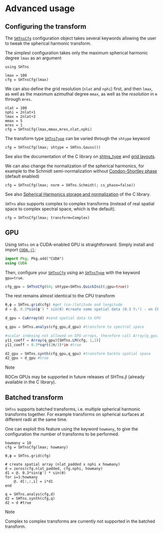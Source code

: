 # Advanced usage

## Configuring the transform

The [`SHTnsCfg`](@ref) configuration object takes several keywords allowing the user to tweak the spherical harmonic transform.

The simplest configuration takes only the maximum spherical harmonic degree `lmax` as an argument
```@example advanced
using SHTns

lmax = 100
cfg = SHTnsCfg(lmax)
```

We can also define the grid resolution (`nlat` and `nphi`) first, and then `lmax`, as well as the maximum azimuthal degree `mmax`, as well as the _resolution_ in ``m`` through `mres`.
```@example advanced
nlat = 100
nphi = 2nlat+1
lmax = 2nlat÷3
mmax = 5
mres = 1
cfg = SHTnsCfg(lmax,mmax,mres,nlat,nphi)
```

The transform type [`SHTnsType`](@ref) can be varied through the `shtype` keyword
```@example advanced
cfg = SHTnsCfg(lmax; shtype = SHTns.Gauss())
```

See also the documentation of the C library on [shtns_type](https://nschaeff.bitbucket.io/shtns/shtns_8h.html#abdccbb8fbce176dbe189d494c94f0f7b) and [grid layouts](https://nschaeff.bitbucket.io/shtns/spat.html).

We can also change the normalization of the spherical harmonics, for example to the Schmidt semi-normalization without [Condon-Shortley phase](https://mathworld.wolfram.com/Condon-ShortleyPhase.html) (default enabled)
```@example advanced
cfg = SHTnsCfg(lmax; norm = SHTns.Schmidt(; cs_phase=false))
```
See also [Spherical Harmonics storage and normalization](https://nschaeff.bitbucket.io/shtns/spec.html) of the C library.


`SHTns` also supports complex to complex transforms (instead of real spatial space to complex spectral space, which is the default).

```@example advanced
cfg = SHTnsCfg(lmax; transform=Complex)
```

## GPU

Using `SHTns` on a CUDA-enabled GPU is straightforward.
Simply install and import [`CUDA.jl`](https://github.com/JuliaGPU/CUDA.jl):

```julia
import Pkg; Pkg.add("CUDA")
using CUDA
```

Then, configure your [`SHTnsCfg`](@ref) using an [`SHTnsType`](@ref) with the keyword `gpu=true`.
```julia
cfg_gpu = SHTnsCfg(64; shtype=SHTns.QuickInit(;gpu=true))
```

The rest remains almost identical to the CPU transform
```julia
θ,ϕ = SHTns.grid(cfg) #get (co-)latitude and longitude
d = @. 0.3*sin(ϕ') * sin(θ) #create some spatial data (0.3 Y₁¹) - on CPU!

d_gpu = CuArray(d) #send spatial data to GPU

q_gpu = SHTns.analys(cfg_gpu,d_gpu) #transform to spectral space

#scalar indexing not allowed on GPU arrays, therefore call Array(q_gpu) to send back to CPU
y11_coeff = Array(q_gpu)[SHTns.LM(cfg, 1,1)] 
y11_coeff ≈ 0.3*sqrt(2π/3)*im #true

d2_gpu = SHTns.synth(cfg_gpu,q_gpu) #transform backto spatial space
d2_gpu ≈ d_gpu #true
```


> [!NOTE]
> ROCm GPUs may be supported in future releases of SHTns.jl (already available in the C library).

## Batched transform

`SHTns` supports batched transforms, i.e. multiple spherical harmonic transforms together. For example transforms on spherical surfaces at different radii at the same time.

One can exploit this feature using the keyword `howmany`, to give the configuration the number of transforms to be performed.

```@example advanced
howmany = 10
cfg = SHTnsCfg(lmax; howmany)

θ,ϕ = SHTns.grid(cfg)

# create spatial array (nlat_padded x nphi x howmany)
d = zeros(cfg.nlat_padded, cfg.nphi, howmany)
d1 = @. 0.3*sin(ϕ') * sin(θ)
for i=1:howmany
	@. d[:,:,i] = i*d1
end

q = SHTns.analys(cfg,d)
d2 = SHTns.synth(cfg,q)
d2 ≈ d #true
```

> [!NOTE]
> Complex to complex transforms are currently not supported in the batched transform.


